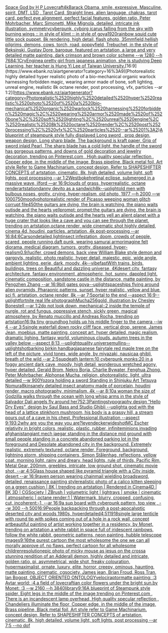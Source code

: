 [Space God by H P Lovecraft](https://www.ebank.nz/aiartgenerator?category=Space%2520God%2520by%2520H%2520P%2520Lovecraft)[4k](https://www.ebank.nz/aiartgenerator?category=4k)[Barack Obama, smile, expressive, Masculine, spirit, DMT, LSD , Tarot Card, Straight lines, alien language, chakras, tarot card, perfect eye alignment, perfect facial features, golden ratio, Peter Mohrbacher, Marc Simonetti, Mike Mignola, detailed, intricate ink illustration, symmetry](https://www.ebank.nz/aiartgenerator?category=Barack%2520Obama%2C%2520smile%2C%2520expressive%2C%2520Masculine%2C%2520spirit%2C%2520DMT%2C%2520LSD%2520%2C%2520Tarot%2520Card%2C%2520Straight%2520lines%2C%2520alien%2520language%2C%2520chakras%2C%2520tarot%2520card%2C%2520perfect%2520eye%2520alignment%2C%2520perfect%2520facial%2520features%2C%2520golden%2520ratio%2C%2520Peter%2520Mohrbacher%2C%2520Marc%2520Simonetti%2C%2520Mike%2520Mignola%2C%2520detailed%2C%2520intricate%2520ink%2520illustration%2C%2520symmetry)[cyberpunk, cyborg icarus falling from the sky with burning wings :: in style of klimt :: in style of goya](https://www.ebank.nz/aiartgenerator?category=cyberpunk%2C%2520cyborg%2520icarus%2520falling%2520from%2520the%2520sky%2520with%2520burning%2520wings%2520%3A%3A%2520in%2520style%2520of%2520klimt%2520%3A%3A%2520in%2520style%2520of%2520goya)[1920](https://www.ebank.nz/aiartgenerator?category=1920)[rainbow squid cute little sock puppet, 8k rendering, high detail, flash photo, 35mm](https://www.ebank.nz/aiartgenerator?category=rainbow%2520squid%2520cute%2520little%2520sock%2520puppet%2C%25208k%2520rendering%2C%2520high%2520detail%2C%2520flash%2520photo%2C%252035mm)[field,](https://www.ebank.nz/aiartgenerator?category=field%2C)[hellish pilgrims, demons, cows, torch, road, poppyfield, Trebuchet, in the style of Beksinski, Gustav Dore, baroque,  featured on artstation, a large and very detailed matte painting, dark crimson and brown color scheme --w 1280 --h 768](https://www.ebank.nz/aiartgenerator?category=hellish%2520pilgrims%2C%2520demons%2C%2520cows%2C%2520torch%2C%2520road%2C%2520poppyfield%2C%2520Trebuchet%2C%2520in%2520the%2520style%2520of%2520Beksinski%2C%2520Gustav%2520Dore%2C%2520baroque%2C%2520%2520featured%2520on%2520artstation%2C%2520a%2520large%2520and%2520very%2520detailed%2520matte%2520painting%2C%2520dark%2520crimson%2520and%2520brown%2520color%2520scheme%2520--w%25201280%2520--h%2520768)[4:1](https://www.ebank.nz/aiartgenerator?category=4%3A1)[](https://www.ebank.nz/aiartgenerator?category=)[CryEngine](https://www.ebank.nz/aiartgenerator?category=CryEngine)[a pretty girl from japaness animation, she is studying Deep Learning, her teacher is Hung Yi Lee of Taiwan University.](https://www.ebank.nz/aiartgenerator?category=a%2520pretty%2520girl%2520from%2520japaness%2520animation%2C%2520she%2520is%2520studying%2520Deep%2520Learning%2C%2520her%2520teacher%2520is%2520Hung%2520Yi%2520Lee%2520of%2520Taiwan%2520University.)[16:9](https://www.ebank.nz/aiartgenerator?category=16%3A9)[Photorealistic highly detailed hyper realistic photo of a bio-mechanical organic warlock harnessing forbidden magic, wearing armor made of bone, soft lighting, unreal engine, realistic 8k octane render, post processing, vfx, particles --ar 1:2](https://www.ebank.nz/aiartgenerator?category=Photorealistic%2520highly%2520detailed%2520hyper%2520realistic%2520photo%2520of%2520a%2520bio-mechanical%2520organic%2520warlock%2520harnessing%2520forbidden%2520magic%2C%2520wearing%2520armor%2520made%2520of%2520bone%2C%2520soft%2520lighting%2C%2520unreal%2520engine%2C%2520realistic%25208k%2520octane%2520render%2C%2520post%2520processing%2C%2520vfx%2C%2520particles%2520--ar%25201%3A2)[A blueprint of steampunk style fully displayed Long sword , prop design, weapon design, Long sharp blade, The background is kraft paper,  Grip of sword inlaid Pearl, The sharp blade has a cold light, the handle of the sword has gorgeous patterns,  and downs of gold decoration and jewelry decoration,  trending on Pinterest.com  , High quality specular reflection ,  Copper  edge, in the middle of the image, Brass pipeline,  Black metal foil,  Art style Refer to Game Machinarium.  concept design, Refer to SHAPESHIFTER CONCEPTS  of artstation, cinematic,  8k, high detailed,  volume light,  soft lights,  post processing    --ar 1:2](https://www.ebank.nz/aiartgenerator?category=A%2520blueprint%2520of%2520steampunk%2520style%2520fully%2520displayed%2520Long%2520sword%2520%2C%2520prop%2520design%2C%2520weapon%2520design%2C%2520Long%2520sharp%2520blade%2C%2520The%2520background%2520is%2520kraft%2520paper%2C%2520%2520Grip%2520of%2520sword%2520inlaid%2520Pearl%2C%2520The%2520sharp%2520blade%2520has%2520a%2520cold%2520light%2C%2520the%2520handle%2520of%2520the%2520sword%2520has%2520gorgeous%2520patterns%2C%2520%2520and%2520downs%2520of%2520gold%2520decoration%2520and%2520jewelry%2520decoration%2C%2520%2520trending%2520on%2520Pinterest.com%2520%2520%2C%2520High%2520quality%2520specular%2520reflection%2520%2C%2520%2520Copper%2520%2520edge%2C%2520in%2520the%2520middle%2520of%2520the%2520image%2C%2520Brass%2520pipeline%2C%2520%2520Black%2520metal%2520foil%2C%2520%2520Art%2520style%2520Refer%2520to%2520Game%2520Machinarium.%2520%2520concept%2520design%2C%2520Refer%2520to%2520SHAPESHIFTER%2520CONCEPTS%2520%2520of%2520artstation%2C%2520cinematic%2C%2520%25208k%2C%2520high%2520detailed%2C%2520%2520volume%2520light%2C%2520%2520soft%2520lights%2C%2520%2520post%2520processing%2520%2520%2520%2520--ar%25201%3A2)[West](https://www.ebank.nz/aiartgenerator?category=West)[bokeh](https://www.ebank.nz/aiartgenerator?category=bokeh)[retinal eclipse, submerged in a massive wave, ilford —ar 16:9](https://www.ebank.nz/aiartgenerator?category=retinal%2520eclipse%2C%2520submerged%2520in%2520a%2520massive%2520wave%2C%2520ilford%2520%E2%80%94ar%252016%3A9)[clouds of grass, hyperrealistic, octane render](https://www.ebank.nz/aiartgenerator?category=clouds%2520of%2520grass%2C%2520hyperrealistic%2C%2520octane%2520render)[artstation](https://www.ebank.nz/aiartgenerator?category=artstation)[danny devito as a sandwich](https://www.ebank.nz/aiartgenerator?category=danny%2520devito%2520as%2520a%2520sandwich)[8k](https://www.ebank.nz/aiartgenerator?category=8k)[--uplight](https://www.ebank.nz/aiartgenerator?category=--uplight)[old men with bulbous noses, grotty, crying, hyper-realism, old photo, 1977 —h 2000 —w 1000](https://www.ebank.nz/aiartgenerator?category=old%2520men%2520with%2520bulbous%2520noses%2C%2520grotty%2C%2520crying%2C%2520hyper-realism%2C%2520old%2520photo%2C%25201977%2520%E2%80%94h%25202000%2520%E2%80%94w%25201000)[750](https://www.ebank.nz/aiartgenerator?category=750)[moody](https://www.ebank.nz/aiartgenerator?category=moody)[photorealistic render of Picasso weeping woman glitch corrupt file](https://www.ebank.nz/aiartgenerator?category=photorealistic%2520render%2520of%2520Picasso%2520weeping%2520woman%2520glitch%2520corrupt%2520file)[450](https://www.ebank.nz/aiartgenerator?category=450)[the guitars are dying, the brain is watching, the piano waits outisde and the hearts yellprompt: prompt:the guitars are dying, the brain is watching, the piano waits outisde and the hearts yell an alient planet with a huge crater that looks like a cave and you can see through the planet, trending on artstation,octane render, wide cinematic shot highly detailed, cinema 4d, houdini, particles, artstation, 4k post-processing --ar 16:8](https://www.ebank.nz/aiartgenerator?category=the%2520guitars%2520are%2520dying%2C%2520the%2520brain%2520is%2520watching%2C%2520the%2520piano%2520waits%2520outisde%2520and%2520the%2520hearts%2520yellprompt%3A%2520prompt%3Athe%2520guitars%2520are%2520dying%2C%2520the%2520brain%2520is%2520watching%2C%2520the%2520piano%2520waits%2520outisde%2520and%2520the%2520hearts%2520yell%2520an%2520alient%2520planet%2520with%2520a%2520huge%2520crater%2520that%2520looks%2520like%2520a%2520cave%2520and%2520you%2520can%2520see%2520through%2520the%2520planet%2C%2520trending%2520on%2520artstation%2Coctane%2520render%2C%2520wide%2520cinematic%2520shot%2520highly%2520detailed%2C%2520cinema%25204d%2C%2520houdini%2C%2520particles%2C%2520artstation%2C%25204k%2520post-processing%2520--ar%252016%3A8)[4:6](https://www.ebank.nz/aiartgenerator?category=4%3A6)[Carson](https://www.ebank.nz/aiartgenerator?category=Carson)[detailed,](https://www.ebank.nz/aiartgenerator?category=detailed%2C)[light](https://www.ebank.nz/aiartgenerator?category=light)[insect infestation, doom, crowds of people, scared, people running,](https://www.ebank.nz/aiartgenerator?category=insect%2520infestation%2C%2520doom%2C%2520crowds%2520of%2520people%2C%2520scared%2C%2520people%2520running%2C)[daft punk, wearing samurai armor](https://www.ebank.nz/aiartgenerator?category=daft%2520punk%2C%2520wearing%2520samurai%2520armor)[imagine felt diorama, medical diagram, tumors, grotty, diseased, hyper-realism](https://www.ebank.nz/aiartgenerator?category=imagine%2520felt%2520diorama%2C%2520medical%2520diagram%2C%2520tumors%2C%2520grotty%2C%2520diseased%2C%2520hyper-realism)[0.9](https://www.ebank.nz/aiartgenerator?category=0.9)[/lucifer, crowd demons, back view William Blake style demon and gargoyls, realistic, photo realistic, hyper detail, majestic, epic, wide angle, ambient lighting, eerie, dark, moody, 4k](https://www.ebank.nz/aiartgenerator?category=/lucifer%2C%2520crowd%2520demons%2C%2520back%2520view%2520William%2520Blake%2520style%2520demon%2520and%2520gargoyls%2C%2520realistic%2C%2520photo%2520realistic%2C%2520hyper%2520detail%2C%2520majestic%2C%2520epic%2C%2520wide%2520angle%2C%2520ambient%2520lighting%2C%2520eerie%2C%2520dark%2C%2520moody%2C%25204k)[--vibefast](https://www.ebank.nz/aiartgenerator?category=--vibefast)[With trains, birds, buildings, trees on Beautiful and dazzling universe, 4K](https://www.ebank.nz/aiartgenerator?category=With%2520trains%2C%2520birds%2C%2520buildings%2C%2520trees%2520on%2520Beautiful%2520and%2520dazzling%2520universe%2C%25204K)[desert city, fantasy architecture, fantasy environment, atmospheric, hot, sunny, dappled light. cinematic composition, sandstone castle in the distance, matte painting, by Pengzhen Zhang --ar 16:9](https://www.ebank.nz/aiartgenerator?category=desert%2520city%2C%2520fantasy%2520architecture%2C%2520fantasy%2520environment%2C%2520atmospheric%2C%2520hot%2C%2520sunny%2C%2520dappled%2520light.%2520cinematic%2520composition%2C%2520sandstone%2520castle%2520in%2520the%2520distance%2C%2520matte%2520painting%2C%2520by%2520Pengzhen%2520Zhang%2520--ar%252016%3A9)[bill gates goya](https://www.ebank.nz/aiartgenerator?category=bill%2520gates%2520goya)[--uplight](https://www.ebank.nz/aiartgenerator?category=--uplight)[spaceships flying around alien pyramids, Pharaonic patterns, sunset, hyper realistic, yellow and blue, sci fi, artstation, octane render, 8k --ar 7:5](https://www.ebank.nz/aiartgenerator?category=spaceships%2520flying%2520around%2520alien%2520pyramids%2C%2520Pharaonic%2520patterns%2C%2520sunset%2C%2520hyper%2520realistic%2C%2520yellow%2520and%2520blue%2C%2520sci%2520fi%2C%2520artstation%2C%2520octane%2520render%2C%25208k%2520--ar%25207%3A5)[portal to the end --aspect 16:9](https://www.ebank.nz/aiartgenerator?category=portal%2520to%2520the%2520end%2520--aspect%252016%3A9)[--uplight](https://www.ebank.nz/aiartgenerator?category=--uplight)[fortnite real life photograph](https://www.ebank.nz/aiartgenerator?category=fortnite%2520real%2520life%2520photograph)[Mucha](https://www.ebank.nz/aiartgenerator?category=Mucha)[256](https://www.ebank.nz/aiartgenerator?category=256)[gold, illustration by Chesley Bonestell —ar 1:2](https://www.ebank.nz/aiartgenerator?category=gold%2C%2520illustration%2520by%2520Chesley%2520Bonestell%2520%E2%80%94ar%25201%3A2)[do not look down, mechanical::2 inside the temple of nurgle, rot and fungus, oppressive stench, sickly green, magical atmosphere, by Renato muccillo and Andreas Rocha, trending on artstation](https://www.ebank.nz/aiartgenerator?category=do%2520not%2520look%2520down%2C%2520mechanical%3A%3A2%2520inside%2520the%2520temple%2520of%2520nurgle%2C%2520rot%2520and%2520fungus%2C%2520oppressive%2520stench%2C%2520sickly%2520green%2C%2520magical%2520atmosphere%2C%2520by%2520Renato%2520muccillo%2520and%2520Andreas%2520Rocha%2C%2520trending%2520on%2520artstation)[16:9](https://www.ebank.nz/aiartgenerator?category=16%3A9)[a tiny groundhog holds up his middle finger to the camera --iw 4 --ar 3:5](https://www.ebank.nz/aiartgenerator?category=a%2520tiny%2520groundhog%2520holds%2520up%2520his%2520middle%2520finger%2520to%2520the%2520camera%2520--iw%25204%2520--ar%25203%3A5)[single waterfall down rocky cliff face, vertical drop, serene, James Jean, moebius, matte painting, concept art, hyper detailed, magic realism, dramatic lighing, fantasy world, voluminous clouds, autumn trees in the valley below --aspect 8:13 --uplight](https://www.ebank.nz/aiartgenerator?category=single%2520waterfall%2520down%2520rocky%2520cliff%2520face%2C%2520vertical%2520drop%2C%2520serene%2C%2520James%2520Jean%2C%2520moebius%2C%2520matte%2520painting%2C%2520concept%2520art%2C%2520hyper%2520detailed%2C%2520magic%2520realism%2C%2520dramatic%2520lighing%2C%2520fantasy%2520world%2C%2520voluminous%2520clouds%2C%2520autumn%2520trees%2520in%2520the%2520valley%2520below%2520--aspect%25208%3A13%2520--uplight)[quality,universe](https://www.ebank.nz/aiartgenerator?category=quality%2Cuniverse)[mullins](https://www.ebank.nz/aiartgenerator?category=mullins)[--uplight](https://www.ebank.nz/aiartgenerator?category=--uplight)[shot](https://www.ebank.nz/aiartgenerator?category=shot)[barking birkin handbag](https://www.ebank.nz/aiartgenerator?category=barking%2520birkin%2520handbag)[japanese fairytale red maple tree on the left of the picture, vivid tones, wide angle, by miyazaki, nausicaa ghibli, breath of the wild --ar 2:5](https://www.ebank.nz/aiartgenerator?category=japanese%2520fairytale%2520red%2520maple%2520tree%2520on%2520the%2520left%2520of%2520the%2520picture%2C%2520vivid%2520tones%2C%2520wide%2520angle%2C%2520by%2520miyazaki%2C%2520nausicaa%2520ghibli%2C%2520breath%2520of%2520the%2520wild%2520--ar%25202%3A5)[sup](https://www.ebank.nz/aiartgenerator?category=sup)[death lantern:10 cyberpunk monks:20 in a foggy ancient dark cave, moody, high detail, wonderous wretched agony, hyper detailed, Gerald Brom, Nekro Borja, Charlie Bywater, Fenghua Zhong, Peter Mohrbacher, Alphonse Mucha, religion, photorealistic, light, ultra detailed --w 900](https://www.ebank.nz/aiartgenerator?category=death%2520lantern%3A10%2520cyberpunk%2520monks%3A20%2520in%2520a%2520foggy%2520ancient%2520dark%2520cave%2C%2520moody%2C%2520high%2520detail%2C%2520wonderous%2520wretched%2520agony%2C%2520hyper%2520detailed%2C%2520Gerald%2520Brom%2C%2520Nekro%2520Borja%2C%2520Charlie%2520Bywater%2C%2520Fenghua%2520Zhong%2C%2520Peter%2520Mohrbacher%2C%2520Alphonse%2520Mucha%2C%2520religion%2C%2520photorealistic%2C%2520light%2C%2520ultra%2520detailed%2520--w%2520900)[Yozora holding a sword Standing in Shinjuku Art Tetsuya Nomura](https://www.ebank.nz/aiartgenerator?category=Yozora%2520holding%2520a%2520sword%2520Standing%2520in%2520Shinjuku%2520Art%2520Tetsuya%2520Nomura)[8k](https://www.ebank.nz/aiartgenerator?category=8k)[insanely detailed insect anatomy made of porcelain, houdini render, macro photography,  minimalism, 4k --ar 8:10](https://www.ebank.nz/aiartgenerator?category=insanely%2520detailed%2520insect%2520anatomy%2520made%2520of%2520porcelain%2C%2520houdini%2520render%2C%2520macro%2520photography%2C%2520%2520minimalism%2C%25204k%2520--ar%25208%3A10)[a woman the size of Godzilla walks through the ocean with long whisp arms in the style of Salvador Dali angels fly around her](https://www.ebank.nz/aiartgenerator?category=a%2520woman%2520the%2520size%2520of%2520Godzilla%2520walks%2520through%2520the%2520ocean%2520with%2520long%2520whisp%2520arms%2520in%2520the%2520style%2520of%2520Salvador%2520Dali%2520angels%2520fly%2520around%2520her)[75](https://www.ebank.nz/aiartgenerator?category=75)[2:3](https://www.ebank.nz/aiartgenerator?category=2%3A3)[Paintings](https://www.ebank.nz/aiartgenerator?category=Paintings)[typography design “Hello Dry Eyes”, design by Saul Bass and Studio Ghibli --uplight](https://www.ebank.nz/aiartgenerator?category=typography%2520design%2520%E2%80%9CHello%2520Dry%2520Eyes%E2%80%9D%2C%2520design%2520by%2520Saul%2520Bass%2520and%2520Studio%2520Ghibli%2520--uplight)[a god with the head of a lattice stinkhorn mushroom, his body is a grassy hill, a stream pours out of a cave in his chest. Professional illustration --aspect 9:19](https://www.ebank.nz/aiartgenerator?category=a%2520god%2520with%2520the%2520head%2520of%2520a%2520lattice%2520stinkhorn%2520mushroom%2C%2520his%2520body%2520is%2520a%2520grassy%2520hill%2C%2520a%2520stream%2520pours%2520out%2520of%2520a%2520cave%2520in%2520his%2520chest.%2520Professional%2520illustration%2520--aspect%25209%3A19)[3:2](https://www.ebank.nz/aiartgenerator?category=3%3A2)[why are you the way you are?](https://www.ebank.nz/aiartgenerator?category=why%2520are%2520you%2520the%2520way%2520you%2520are%3F)[leyendecker](https://www.ebank.nz/aiartgenerator?category=leyendecker)[wideshot](https://www.ebank.nz/aiartgenerator?category=wideshot)[MC Escher relativity in bright colors, realistic, plastic, rubber, infinite](https://www.ebank.nz/aiartgenerator?category=MC%2520Escher%2520relativity%2520in%2520bright%2520colors%2C%2520realistic%2C%2520plastic%2C%2520rubber%2C%2520infinite)[minions invading afghanistan](https://www.ebank.nz/aiartgenerator?category=minions%2520invading%2520afghanistan)[giant mech jaegar standing in the distance mid ground with small people standing in a concrete abandoned parking lot in the foreground and Desolate abandoned city in the background. Extremely realistic, extremely textured, octane render, Foreground, background, lightning storm, shipping containers,  Simon Stålenhag, reflections, yellow coat, morning light, rainy and dreary, head lights, rule of thirds, Pacific Rim, Metal Gear,  200mm, greebles, intricate, low ground shot, cinematic movie shot, --ar 4:5](https://www.ebank.nz/aiartgenerator?category=giant%2520mech%2520jaegar%2520standing%2520in%2520the%2520distance%2520mid%2520ground%2520with%2520small%2520people%2520standing%2520in%2520a%2520concrete%2520abandoned%2520parking%2520lot%2520in%2520the%2520foreground%2520and%2520Desolate%2520abandoned%2520city%2520in%2520the%2520background.%2520Extremely%2520realistic%2C%2520extremely%2520textured%2C%2520octane%2520render%2C%2520Foreground%2C%2520background%2C%2520lightning%2520storm%2C%2520shipping%2520containers%2C%2520%2520Simon%2520St%C3%A5lenhag%2C%2520reflections%2C%2520yellow%2520coat%2C%2520morning%2520light%2C%2520rainy%2520and%2520dreary%2C%2520head%2520lights%2C%2520rule%2520of%2520thirds%2C%2520Pacific%2520Rim%2C%2520Metal%2520Gear%2C%2520%2520200mm%2C%2520greebles%2C%2520intricate%2C%2520low%2520ground%2520shot%2C%2520cinematic%2520movie%2520shot%2C%2520--ar%25204%3A5)[Glass house shaped like pyramid triangle with a City inside, desert --ar 16:9](https://www.ebank.nz/aiartgenerator?category=Glass%2520house%2520shaped%2520like%2520pyramid%2520triangle%2520with%2520a%2520City%2520inside%2C%2520desert%2520--ar%252016%3A9)[raven person wearing chainmail wielding broadsword, detailed, renaissance painting style](https://www.ebank.nz/aiartgenerator?category=raven%2520person%2520wearing%2520chainmail%2520wielding%2520broadsword%2C%2520detailed%2C%2520renaissance%2520painting%2520style)[realistic photo of a calico kitten sleeping on a green cushion | 8K | trending on artstation | Rendered in Cinema4D | 8K 3D | CGSociety | ZBrush | volumetric light | lightrays | smoke | cinematic | atmospheric | octane render:1 | Watermark, blurry, cropped, confusing, cut, incoherent:-1, --ar 16:9](https://www.ebank.nz/aiartgenerator?category=realistic%2520photo%2520of%2520a%2520calico%2520kitten%2520sleeping%2520on%2520a%2520green%2520cushion%2520%7C%25208K%2520%7C%2520trending%2520on%2520artstation%2520%7C%2520Rendered%2520in%2520Cinema4D%2520%7C%25208K%25203D%2520%7C%2520CGSociety%2520%7C%2520ZBrush%2520%7C%2520volumetric%2520light%2520%7C%2520lightrays%2520%7C%2520smoke%2520%7C%2520cinematic%2520%7C%2520atmospheric%2520%7C%2520octane%2520render%3A1%2520%7C%2520Watermark%2C%2520blurry%2C%2520cropped%2C%2520confusing%2C%2520cut%2C%2520incoherent%3A-1%2C%2520--ar%252016%3A9)[a sup board with cyberpunk pattern, top view , --w 300 --h 500](https://www.ebank.nz/aiartgenerator?category=a%2520sup%2520board%2520with%2520cyberpunk%2520pattern%2C%2520top%2520view%2520%2C%2520--w%2520300%2520--h%2520500)[16:9](https://www.ebank.nz/aiartgenerator?category=16%3A9)[People backpacking through a post-apocalyptic deserted city and woods 1980s, hyperdetailed](https://www.ebank.nz/aiartgenerator?category=People%2520backpacking%2520through%2520a%2520post-apocalyptic%2520deserted%2520city%2520and%2520woods%25201980s%2C%2520hyperdetailed)[4:5](https://www.ebank.nz/aiartgenerator?category=4%3A5)[11918](https://www.ebank.nz/aiartgenerator?category=11918)[single large tenticle with round tip with spikes coming out of a hole in a rock wall, concept art](https://www.ebank.nz/aiartgenerator?category=single%2520large%2520tenticle%2520with%2520round%2520tip%2520with%2520spikes%2520coming%2520out%2520of%2520a%2520hole%2520in%2520a%2520rock%2520wall%2C%2520concept%2520art)[beautiful painting of artist working together in a residency, by Monet, trending on artstation,](https://www.ebank.nz/aiartgenerator?category=beautiful%2520painting%2520of%2520artist%2520working%2520together%2520in%2520a%2520residency%2C%2520by%2520Monet%2C%2520trending%2520on%2520artstation%2C)[a white rabbit in space full of iridescent rainbows, follow the white rabbit, geometric patterns, neon painting, hubble telescope images](https://www.ebank.nz/aiartgenerator?category=a%2520white%2520rabbit%2520in%2520space%2520full%2520of%2520iridescent%2520rainbows%2C%2520follow%2520the%2520white%2520rabbit%2C%2520geometric%2520patterns%2C%2520neon%2520painting%2C%2520hubble%2520telescope%2520images)[9:16](https://www.ebank.nz/aiartgenerator?category=9%3A16)[the purest cartoon the most wholesome the one we can all morally approve of. no flaws. perfect cartoon for all wholesome children](https://www.ebank.nz/aiartgenerator?category=the%2520purest%2520cartoon%2520the%2520most%2520wholesome%2520the%2520one%2520we%2520can%2520all%2520morally%2520approve%2520of.%2520no%2520flaws.%2520perfect%2520cartoon%2520for%2520all%2520wholesome%2520children)[resolution](https://www.ebank.nz/aiartgenerator?category=resolution)[epic photo of micky mouse as jesus on the cross](https://www.ebank.nz/aiartgenerator?category=epic%2520photo%2520of%2520micky%2520mouse%2520as%2520jesus%2520on%2520the%2520cross)[a stunning rendition of an  Adderall demon, highly detailed and intricate, golden ratio, pi, asymmetrical, wide shot, freaky colouration, hypermaximalist, ornate, luxury, elite, horror, creepy, ominous, haunting, matte painting, cinematic, cgsociety, James jean, Brian Froud, Ross Tran, Ian Bogost, OBJECT ORIENTED ONTOLOGY](https://www.ebank.nz/aiartgenerator?category=a%2520stunning%2520rendition%2520of%2520an%2520%2520Adderall%2520demon%2C%2520highly%2520detailed%2520and%2520intricate%2C%2520golden%2520ratio%2C%2520pi%2C%2520asymmetrical%2C%2520wide%2520shot%2C%2520freaky%2520colouration%2C%2520hypermaximalist%2C%2520ornate%2C%2520luxury%2C%2520elite%2C%2520horror%2C%2520creepy%2C%2520ominous%2C%2520haunting%2C%2520matte%2520painting%2C%2520cinematic%2C%2520cgsociety%2C%2520James%2520jean%2C%2520Brian%2520Froud%2C%2520Ross%2520Tran%2C%2520Ian%2520Bogost%2C%2520OBJECT%2520ORIENTED%2520ONTOLOGY)[](https://www.ebank.nz/aiartgenerator?category=)[velociraptor](https://www.ebank.nz/aiartgenerator?category=velociraptor)[matte painting: :3 Avtar world: :4,a field of lovecraftian color flowers under the bright sun.by Monet: :3 --w 2160 --h 3840](https://www.ebank.nz/aiartgenerator?category=matte%2520painting%3A%2520%3A3%2520Avtar%2520world%3A%2520%3A4%2Ca%2520field%2520of%2520lovecraftian%2520color%2520flowers%2520under%2520the%2520bright%2520sun.by%2520Monet%3A%2520%3A3%2520--w%25202160%2520--h%25203840)[library](https://www.ebank.nz/aiartgenerator?category=library)[9:16](https://www.ebank.nz/aiartgenerator?category=9%3A16)[A blueprint of Steampunk style spider,   Eight legs in the middle of the image,trending on Pinterest.com  , There is an incandescent lamp overhead, High quality specular reflection ,  Chandeliers illuminate the floor, Copper  edge, in the middle of the image, Brass pipeline,  Black metal foil,  Art style refer to Game Machinarium.  concept design, Refer to SHAPESHIFTER CONCEPTS  of artstation, cinematic,  8k, high detailed,  volume light,  soft lights,  post processing    --ar 7:5   --no dof](https://www.ebank.nz/aiartgenerator?category=A%2520blueprint%2520of%2520Steampunk%2520style%2520spider%2C%2520%2520%2520Eight%2520legs%2520in%2520the%2520middle%2520of%2520the%2520image%2Ctrending%2520on%2520Pinterest.com%2520%2520%2C%2520There%2520is%2520an%2520incandescent%2520lamp%2520overhead%2C%2520High%2520quality%2520specular%2520reflection%2520%2C%2520%2520Chandeliers%2520illuminate%2520the%2520floor%2C%2520Copper%2520%2520edge%2C%2520in%2520the%2520middle%2520of%2520the%2520image%2C%2520Brass%2520pipeline%2C%2520%2520Black%2520metal%2520foil%2C%2520%2520Art%2520style%2520refer%2520to%2520Game%2520Machinarium.%2520%2520concept%2520design%2C%2520Refer%2520to%2520SHAPESHIFTER%2520CONCEPTS%2520%2520of%2520artstation%2C%2520cinematic%2C%2520%25208k%2C%2520high%2520detailed%2C%2520%2520volume%2520light%2C%2520%2520soft%2520lights%2C%2520%2520post%2520processing%2520%2520%2520%2520--ar%25207%3A5%2520%2520%2520--no%2520dof)